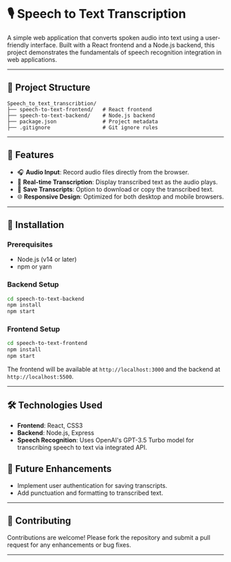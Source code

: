 # 🎙️ Speech to Text Transcription

A simple web application that converts spoken audio into text using a user-friendly interface. Built with a React frontend and a Node.js backend, this project demonstrates the fundamentals of speech recognition integration in web applications.

---

## 📁 Project Structure

```
Speech_to_text_transcribtion/
├── speech-to-text-frontend/   # React frontend
├── speech-to-text-backend/    # Node.js backend
├── package.json               # Project metadata
├── .gitignore                 # Git ignore rules
```

---

## 🚀 Features

- 🎧 **Audio Input**: Record audio files directly from the browser.
- 📝 **Real-time Transcription**: Display transcribed text as the audio plays.
- 💾 **Save Transcripts**: Option to download or copy the transcribed text.
- 🌐 **Responsive Design**: Optimized for both desktop and mobile browsers.

---

## 🔧 Installation

### Prerequisites

- Node.js (v14 or later)
- npm or yarn

### Backend Setup

```bash
cd speech-to-text-backend
npm install
npm start
```

### Frontend Setup

```bash
cd speech-to-text-frontend
npm install
npm start
```

The frontend will be available at `http://localhost:3000` and the backend at `http://localhost:5500`.

---

## 🛠️ Technologies Used

- **Frontend**: React, CSS3
- **Backend**: Node.js, Express
- **Speech Recognition**: Uses OpenAI's GPT-3.5 Turbo model for transcribing speech to text via integrated API.


## 📌 Future Enhancements

- Implement user authentication for saving transcripts.
- Add punctuation and formatting to transcribed text.
---

## 🤝 Contributing

Contributions are welcome! Please fork the repository and submit a pull request for any enhancements or bug fixes.

---
